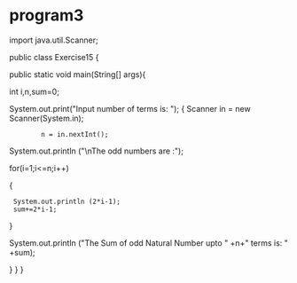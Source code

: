 # program3

import java.util.Scanner;

public class Exercise15 {

   public static void main(String[] args){
   
   int i,n,sum=0;

   System.out.print("Input number of terms is: ");
{
   Scanner in = new Scanner(System.in);
   
		    n = in.nextInt();
        
  System.out.println ("\nThe odd numbers are :");
  
   for(i=1;i<=n;i++)

   {
   
     System.out.println (2*i-1);
     sum+=2*i-1;
     
   }
   
   System.out.println ("The Sum of odd Natural Number upto " +n+" terms is: " +sum);

}
}
}
